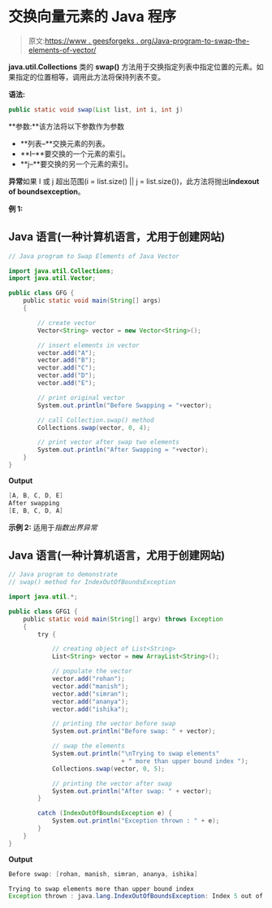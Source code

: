 # 交换向量元素的 Java 程序

> 原文:[https://www . geesforgeks . org/Java-program-to-swap-the-elements-of-vector/](https://www.geeksforgeeks.org/java-program-to-swap-the-elements-of-vector/)

**java.util.Collections** 类的 **swap()** 方法用于交换指定列表中指定位置的元素。如果指定的位置相等，调用此方法将保持列表不变。

**语法:**

```java
public static void swap(List list, int i, int j)
```

**参数:**该方法将以下参数作为参数

*   **列表–**交换元素的列表。
*   **I–**要交换的一个元素的索引。
*   **j–**要交换的另一个元素的索引。

**异常**如果 I 或 j 超出范围(i = list.size() || j = list.size())，此方法将抛出**indexout of boundsexception**。

**例 1:**

## Java 语言(一种计算机语言，尤用于创建网站)

```java
// Java program to Swap Elements of Java Vector

import java.util.Collections;
import java.util.Vector;

public class GFG {
    public static void main(String[] args)
    {

        // create vector
        Vector<String> vector = new Vector<String>();

        // insert elements in vector
        vector.add("A");
        vector.add("B");
        vector.add("C");
        vector.add("D");
        vector.add("E");

        // print original vector
        System.out.println("Before Swapping = "+vector);

        // call Collection.swap() method
        Collections.swap(vector, 0, 4);

        // print vector after swap two elements
        System.out.println("After Swapping = "+vector);
    }
}
```

**Output**

```java
[A, B, C, D, E]
After swapping
[E, B, C, D, A]
```

**示例 2:** 适用于*指数出界异常*

## Java 语言(一种计算机语言，尤用于创建网站)

```java
// Java program to demonstrate
// swap() method for IndexOutOfBoundsException

import java.util.*;

public class GFG1 {
    public static void main(String[] argv) throws Exception
    {
        try {

            // creating object of List<String>
            List<String> vector = new ArrayList<String>();

            // populate the vector
            vector.add("rohan");
            vector.add("manish");
            vector.add("simran");
            vector.add("ananya");
            vector.add("ishika");

            // printing the vector before swap
            System.out.println("Before swap: " + vector);

            // swap the elements
            System.out.println("\nTrying to swap elements"
                               + " more than upper bound index ");
            Collections.swap(vector, 0, 5);

            // printing the vector after swap
            System.out.println("After swap: " + vector);
        }

        catch (IndexOutOfBoundsException e) {
            System.out.println("Exception thrown : " + e);
        }
    }
}
```

**Output**

```java
Before swap: [rohan, manish, simran, ananya, ishika]

Trying to swap elements more than upper bound index 
Exception thrown : java.lang.IndexOutOfBoundsException: Index 5 out of bounds for length 5
```